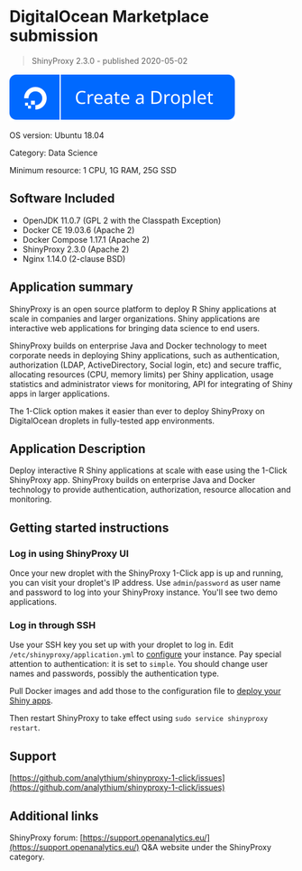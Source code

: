 # DigitalOcean Marketplace submission

> ShinyProxy 2.3.0 - published 2020-05-02

[![DO button](https://raw.githubusercontent.com/analythium/shinyproxy-1-click/master/digitalocean/images/do-btn-blue.svg)](https://marketplace.digitalocean.com/apps/shinyproxy)

OS version: Ubuntu 18.04

Category: Data Science

Minimum resource: 1 CPU, 1G RAM, 25G SSD

## Software Included

- OpenJDK 11.0.7 (GPL 2 with the Classpath Exception)
- Docker CE 19.03.6 (Apache 2)
- Docker Compose 1.17.1 (Apache 2)
- ShinyProxy 2.3.0 (Apache 2)
- Nginx 1.14.0 (2-clause BSD)

## Application summary

ShinyProxy is an open source platform to deploy R Shiny applications at scale in companies and larger organizations. Shiny applications are interactive web applications for bringing data science to end users.

ShinyProxy builds on enterprise Java and Docker technology to meet corporate needs in deploying Shiny applications, such as authentication, authorization (LDAP, ActiveDirectory, Social login, etc) and secure traffic, allocating resources (CPU, memory limits) per Shiny application,
usage statistics and administrator views for monitoring, API for integrating of Shiny apps in larger applications.

The 1-Click option makes it easier than ever to deploy ShinyProxy on DigitalOcean droplets in fully-tested app environments.

## Application Description

Deploy interactive R Shiny applications at scale with ease using the 1-Click ShinyProxy app. ShinyProxy builds on enterprise Java and Docker technology to provide authentication, authorization, resource allocation and monitoring.

## Getting started instructions

### Log in using ShinyProxy UI

Once your new droplet with the ShinyProxy 1-Click app is up and running, you can visit your droplet's IP address. Use `admin`/`password` as user name and password to log into your ShinyProxy instance. You'll see two demo applications.

### Log in through SSH

Use your SSH key you set up with your droplet to log in. Edit `/etc/shinyproxy/application.yml` to [configure](<https://shinyproxy.io/configuration/>) your instance. Pay special attention to authentication: it is set to `simple`. You should change user names and passwords, possibly the authentication type.

Pull Docker images and add those to the configuration file to [deploy your Shiny apps](<https://shinyproxy.io/deploying-apps/>).

Then restart ShinyProxy to take effect using `sudo service shinyproxy restart`.

## Support

[https://github.com/analythium/shinyproxy-1-click/issues](https://github.com/analythium/shinyproxy-1-click/issues)

## Additional links

ShinyProxy forum: [https://support.openanalytics.eu/](https://support.openanalytics.eu/) Q&A website under the ShinyProxy category.
